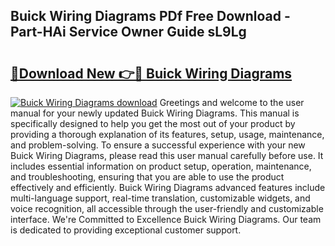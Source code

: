 ## Buick Wiring Diagrams PDf Free Download - Part-HAi Service Owner Guide sL9Lg

# <h2><a href="http://dfsoriq.blite.top/?on=Buick+Wiring+Diagrams">🔗Download New 👉🔴 Buick Wiring Diagrams</a></h2>

[![Buick Wiring Diagrams download](https://i.imgur.com/lujVjoI.png)](http://dfsoriq.blite.top/?on=Buick+Wiring+Diagrams)
Greetings and welcome to the user manual for your newly updated Buick Wiring Diagrams. This manual is specifically designed to help you get the most out of your product by providing a thorough explanation of its features, setup, usage, maintenance, and problem-solving. To ensure a successful experience with your new Buick Wiring Diagrams, please read this user manual carefully before use. It includes essential information on product setup, operation, maintenance, and troubleshooting, ensuring that you are able to use the product effectively and efficiently. Buick Wiring Diagrams advanced features include multi-language support, real-time translation, customizable widgets, and voice recognition, all accessible through the user-friendly and customizable interface. We're Committed to Excellence Buick Wiring Diagrams. Our team is dedicated to providing exceptional customer support.
